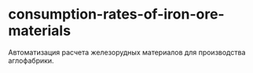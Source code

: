 # consumption-rates-of-iron-ore-materials
Автоматизация расчета железорудных материалов для производства аглофабрики.

